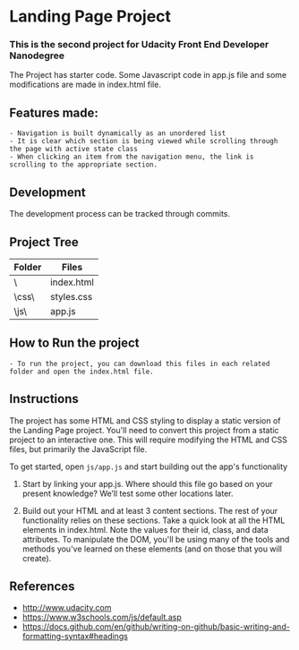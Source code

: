 # Landing Page Project

### This is the second project for Udacity Front End Developer Nanodegree
The Project has starter code. Some Javascript code in app.js file and some modifications are made in index.html file.

## Features made:
    - Navigation is built dynamically as an unordered list
    - It is clear which section is being viewed while scrolling through the page with active state class
    - When clicking an item from the navigation menu, the link is scrolling to the appropriate section.
## Development
The development process can be tracked through commits.

## Project Tree
Folder | Files
-------|-------
\   | index.html
\css\ | styles.css
\js\ | app.js

## How to Run the project
    - To run the project, you can download this files in each related folder and open the index.html file. 
## Instructions

The project has some HTML and CSS styling to display a static version of the Landing Page project. You'll need to convert this project from a static project to an interactive one. This will require modifying the HTML and CSS files, but primarily the JavaScript file.

To get started, open `js/app.js` and start building out the app's functionality

1. Start by linking your app.js. 
    Where should this file go based on your present knowledge? We’ll test some other locations later.

2. Build out your HTML and at least 3 content sections. 
    The rest of your functionality relies on these sections.
    Take a quick look at all the HTML elements in index.html. Note the values for their id, class, and data attributes. To manipulate the DOM, you'll be using many of the tools and methods you've learned on these elements (and on those that you will create).

## References

- http://www.udacity.com
- https://www.w3schools.com/js/default.asp
- https://docs.github.com/en/github/writing-on-github/basic-writing-and-formatting-syntax#headings
